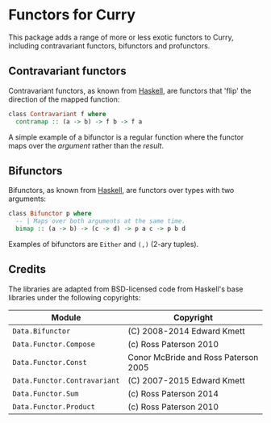 # Functors for Curry

This package adds a range of more or less exotic functors to Curry, including contravariant functors, bifunctors and profunctors.

## Contravariant functors

Contravariant functors, as known from [Haskell](https://hackage.haskell.org/package/base-4.16.0.0/docs/Data-Functor-Contravariant.html), are functors that 'flip' the direction of the mapped function:

```curry
class Contravariant f where
  contramap :: (a -> b) -> f b -> f a
```

A simple example of a bifunctor is a regular function where the functor maps over the _argument_ rather than the _result_.

## Bifunctors

Bifunctors, as known from [Haskell](https://hackage.haskell.org/package/base-4.16.0.0/docs/Data-Bifunctor.html), are functors over types with two arguments:

```curry
class Bifunctor p where
  -- | Maps over both arguments at the same time.
  bimap :: (a -> b) -> (c -> d) -> p a c -> p b d
```

Examples of bifunctors are `Either` and `(,)` (2-ary tuples).

## Credits

The libraries are adapted from BSD-licensed code from Haskell's base libraries under the following copyrights:

| Module | Copyright |
| ------ | --------- |
| `Data.Bifunctor` | (C) 2008-2014 Edward Kmett |
| `Data.Functor.Compose` | (c) Ross Paterson 2010 |
| `Data.Functor.Const` | Conor McBride and Ross Paterson 2005 |
| `Data.Functor.Contravariant` | (C) 2007-2015 Edward Kmett |
| `Data.Functor.Sum` | (c) Ross Paterson 2014 |
| `Data.Functor.Product` | 	(c) Ross Paterson 2010 |

